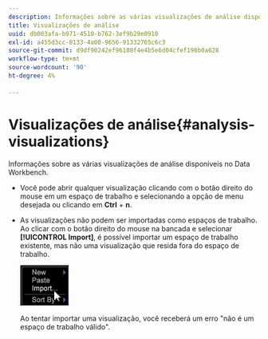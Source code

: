 ```yaml
---
description: Informações sobre as várias visualizações de análise disponíveis no Data Workbench.
title: Visualizações de análise
uuid: db003afa-b971-4510-b762-3ef9b29e0910
exl-id: a455d3cc-8133-4a08-9656-91332765c6c3
source-git-commit: d9df90242ef96188f4e4b5e6d04cfef196b0a628
workflow-type: tm+mt
source-wordcount: '90'
ht-degree: 4%

---
```


# Visualizações de análise{#analysis-visualizations}

Informações sobre as várias visualizações de análise disponíveis no Data Workbench.

* Você pode abrir qualquer visualização clicando com o botão direito do mouse em um espaço de trabalho e selecionando a opção de menu desejada ou clicando em **Ctrl** + **n**.

* As visualizações não podem ser importadas como espaços de trabalho. Ao clicar com o botão direito do mouse na bancada e selecionar **[!UICONTROL Import]**, é possível importar um espaço de trabalho existente, mas não uma visualização que resida fora do espaço de trabalho.

   ![](assets/import_workspace.png)

   Ao tentar importar uma visualização, você receberá um erro &quot;não é um espaço de trabalho válido&quot;.
